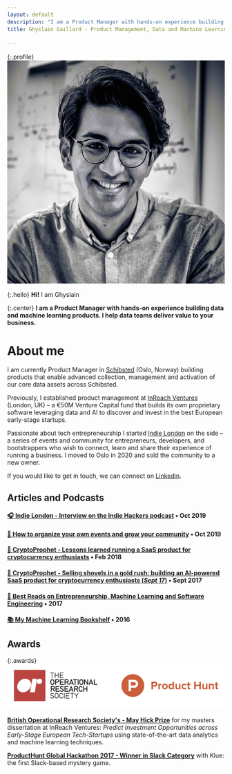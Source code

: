 ```yaml
---
layout: default
description: "I am a Product Manager with hands-on experience building data and machine learning products. I help data teams deliver value to your business."
title: Ghyslain Gaillard - Product Management, Data and Machine Learning

---
```

{:.profile}
![ghyslain](./ghyslain.jpg)

{:.hello}
**Hi!** I am Ghyslain

{:.center}
**I am a Product Manager with hands-on experience building data and machine learning products. I help data teams deliver value to your business.**

# About me

I am currently Product Manager in [Schibsted](https://schibsted.com/) (Oslo, Norway) building products that enable advanced collection, management and activation of our core data assets across Schibsted.

Previously, I established product management at [InReach Ventures](http://www.inreachventures.com/) (London, UK) – a €50M Venture Capital fund that builds its own proprietary software leveraging data and AI to discover and invest in the best European early-stage startups. 

Passionate about tech entrepreneurship I started [Indie London](https://www,indieldn.com/) on the side – a series of events and community for entrepreneurs, developers, and bootstrappers who wish to connect, learn and share their experience of running a business. I moved to Oslo in 2020 and sold the community to a new owner.

If you would like to get in touch, we can connect on [Linkedin](https://www.Linkedin.com/in/ghyslaingaillard).

## Articles and Podcasts

#### [🎧 **Indie London** - Interview on the Indie Hackers podcast](https://www.indiehackers.com/podcast/127-quick-chat-with-ghyslain-gaillard) • Oct 2019

#### [📙 How to organize your own events and grow your community](https://startameetup.com) • Oct 2019

#### [🔮 CryptoProphet - Lessons learned running a SaaS product for cryptocurrency enthusiasts](https://medium.com/@ghyslain/how-cryptoprophet-uses-metrics-to-measure-growth-14e4a52f275c) • Feb 2018

#### [🔮 CryptoProphet - Selling shovels in a gold rush: building an AI-powered SaaS product for cryptocurrency enthusiasts (*Sept 17*)](https://medium.com/entrepreneurship-at-work/selling-shovel-during-the-gold-rush-building-a-saas-product-for-cryptocurrency-enthusiasts-7ff02bb0724e) • Sept 2017

#### [📝 Best Reads on Entrepreneurship, Machine Learning and Software Engineering](./library) • 2017

#### [📚 My Machine Learning Bookshelf](..me/bookshelf) • 2016


## Awards

{:.awards}
![awards](./awards.png)

**[British Operational Research Society's - May Hick Prize](https://www.theorsociety.com/membership/awards-medals-and-scholarships/may-hicks-award/previous-awards/)** for my masters dissertation at InReach Ventures: *Predict Investment Opportunities across Early-Stage European Tech-Startups* using state-of-the-art data analytics and machine learning techniques.

**[ProductHunt Global Hackathon 2017 - Winner in Slack Category](https://blog.producthunt.com/winners-of-the-product-hunt-global-hackathon-2017-e2bad6adda39)** with Klue: the first Slack-based mystery game.
